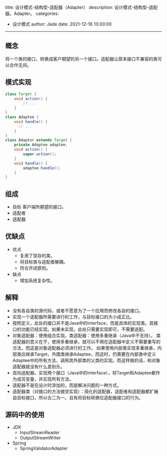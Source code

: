 title: 设计模式-结构型-适配器（Adapter）
description: 设计模式-结构型-适配器。Adapter。
categories:
  - 设计模式
author: Jade
date: 2021-12-16 13:00:00
---

## 概念
将一个类的接口，转换成客户期望的另一个接口。适配器让原本接口不兼容的类可以合作无间。

## 模式实现
```java
class Target {
    void action() {
        // ...
    }
}
class Adaptee {
    void handle() {
      // ...
    }
}
class Adaptor extends Target {
    private Adaptee adaptee;
    void action() {
        super.action();
    }
    void handle() {
        adaptee.handle();
    }
}
```

## 组成
- 目标 客户端所期望的接口。
- 适配者 
- 适配器 

## 优缺点
- 优点
  - 复用了现存的类。
  - 将目标类与适配者解耦。
  - 符合开闭原则。
- 缺点
  - 增加系统复杂性。

## 解释
- 没有各自类的源代码，或者不愿意为了一个应用而修改各自的接口。
- 实现一个适配器所需要进行的工作，与目标接口的大小成正比。
- 按照定义，此处的接口并不是Java中的interface，而是具体的实现类。其接口的功能已经实现。如果未实现，此处只需要实现即可，不需要适配。
- 对象适配器：使用组合实现。类适配器：使用多重继承（Java中不支持）。
  类适配器的意义在于，使用多重继承，就可以不用在适配器中定义不需要重写的方法，而这是对象适配器必须进行的工作。
  如果使用内部类实现多重继承，内部类应继承Target，外围类继承Adaptee，而这时，仍需要在内部类中定义Adaptee中的所有方法，调用其外部类的父类的实现。而这样做的话，和对象适配器就没有什么差别乐。
- 双向适配器。实现两个接口（Java中的interface），将Target和Adaptee都作为成员变量，并实现所有方法。
- 适配器不是在设计时添加的，而是解决问题的一种方式。
- 适配器类（对接口的方法做空实现）：简化的适配器，适配者和适配器都扩展自目标接口，所以合二为一。且有将目标转换位适配器接口的行为。

## 源码中的使用
- JDK
  - InputStreamReader
  - OutputStreamWriter
- Spring
  - SpringValidatorAdapter
